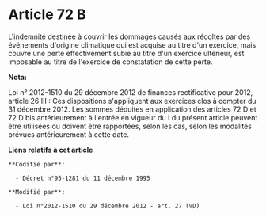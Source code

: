# Article 72 B

L'indemnité destinée à couvrir les dommages causés aux récoltes par des événements d'origine climatique qui est acquise au
titre d'un exercice, mais couvre une perte effectivement subie au titre d'un exercice ultérieur, est imposable au titre de
l'exercice de constatation de cette perte.

**Nota:**

Loi n° 2012-1510 du 29 décembre 2012 de finances rectificative pour 2012, article 26 III : Ces dispositions s'appliquent aux
exercices clos à compter du 31 décembre 2012. Les sommes déduites en application des articles 72 D et 72 D bis antérieurement
à l'entrée en vigueur du I du présent article peuvent être utilisées ou doivent être rapportées, selon les cas, selon les
modalités prévues antérieurement à cette date.

**Liens relatifs à cet article**

	**Codifié par**:

	  - Décret n°95-1281 du 11 décembre 1995

	**Modifié par**:

	  - Loi n°2012-1510 du 29 décembre 2012 - art. 27 (VD)
